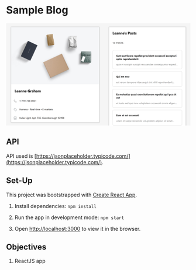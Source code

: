# Sample Blog

![Screenshot](screenshot.png)

## API

API used is [https://jsonplaceholder.typicode.com/](https://jsonplaceholder.typicode.com/).

## Set-Up

This project was bootstrapped with [Create React App](https://github.com/facebook/create-react-app).

1. Install dependencies: `npm install`

2. Run the app in development mode: `npm start`

3. Open [http://localhost:3000](http://localhost:3000) to view it in the browser.

## Objectives

1. ReactJS app
